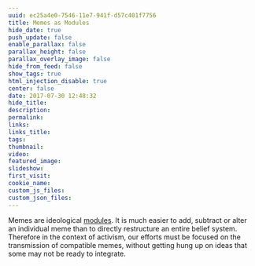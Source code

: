 ```yaml
---
uuid: ec25a4e0-7546-11e7-941f-d57c401f7756
title: Memes as Modules
hide_date: true
push_update: false
enable_parallax: false
parallax_height: false
parallax_overlay_image: false
hide_from_feed: false
show_tags: true
html_injection_disable: true
center: false
date: 2017-07-30 12:48:32
hide_title:
description:
permalink:
links:
links_title:
tags:
thumbnail:
video:
featured_image:
slideshow:
first_visit:
cookie_name:
custom_js_files:
custom_json_files:
---
```

Memes are ideological [modules](/modules/modularity). It is much easier to add, subtract or alter an individual meme than to directly restructure an entire belief system. Therefore in the context of activism, our efforts must be focused on the transmission of compatible memes, without getting hung up on ideas that some may not be ready to integrate.